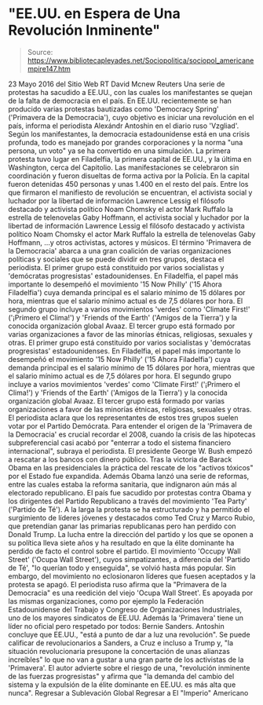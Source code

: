 # "EE.UU. en Espera de Una Revolución Inminente"

> Source: https://www.bibliotecapleyades.net/Sociopolitica/sociopol_americanempire147.htm

23 Mayo 2016
del Sitio Web RT
David Mcnew
Reuters
Una serie de protestas ha sacudido a EE.UU.,
con las cuales los manifestantes se quejan
de la falta de democracia en el país.
En EE.UU. recientemente se han producido varias protestas bautizadas como 'Democracy Spring' ('Primavera de la Democracia'), cuyo objetivo es iniciar una revolución en el país, informa el periodista Alexándr Antoshin en el diario ruso 'Vzgliad'.
Según los manifestantes, la democracia estadounidense está en una crisis profunda, todo es manejado por grandes corporaciones y la norma "una persona, un voto" ya se ha convertido en una simulación.
La primera protesta tuvo lugar en Filadelfia, la primera capital de EE.UU., y la última en Washington, cerca del Capitolio.
Las manifestaciones se celebraron sin coordinación y fueron disueltas de forma activa por la Policía. En la capital fueron detenidas 450 personas y unas 1.400 en el resto del país.
Entre los que firmaron el manifiesto de revolución se encuentran,
el activista social y luchador por la libertad de información Lawrence Lessig el filósofo destacado y activista político Noam Chomsky el actor Mark Ruffalo la estrella de telenovelas Gaby Hoffmann,
el activista social y luchador por la libertad de información Lawrence Lessig
el filósofo destacado y activista político Noam Chomsky
el actor Mark Ruffalo
la estrella de telenovelas Gaby Hoffmann,
...y otros activistas, actores y músicos.
El término 'Primavera de la Democracia' abarca a una gran coalición de varias organizaciones políticas y sociales que se puede dividir en tres grupos, destaca el periodista.
El primer grupo está constituido por varios socialistas y 'demócratas progresistas' estadounidenses. En Filadelfia, el papel más importante lo desempeñó el movimiento '15 Now Philly' ('15 Ahora Filadelfia') cuya demanda principal es el salario mínimo de 15 dólares por hora, mientras que el salario mínimo actual es de 7,5 dólares por hora. El segundo grupo incluye a varios movimientos 'verdes' como 'Climate First!' ('¡Primero el Clima!') y 'Friends of the Earth' ('Amigos de la Tierra') y la conocida organización global Avaaz. El tercer grupo está formado por varias organizaciones a favor de las minorías étnicas, religiosas, sexuales y otras.
El primer grupo está constituido por varios socialistas y 'demócratas progresistas' estadounidenses. En Filadelfia, el papel más importante lo desempeñó el movimiento '15 Now Philly' ('15 Ahora Filadelfia') cuya demanda principal es el salario mínimo de 15 dólares por hora, mientras que el salario mínimo actual es de 7,5 dólares por hora.
El segundo grupo incluye a varios movimientos 'verdes' como 'Climate First!' ('¡Primero el Clima!') y 'Friends of the Earth' ('Amigos de la Tierra') y la conocida organización global Avaaz.
El tercer grupo está formado por varias organizaciones a favor de las minorías étnicas, religiosas, sexuales y otras.
El periodista aclara que los representantes de estos tres grupos suelen votar por el Partido Demócrata.
Para entender el origen de la 'Primavera de la Democracia' es crucial recordar el 2008, cuando la crisis de las hipotecas subpreferencial casi acabó por "enterrar a todo el sistema financiero internacional", subraya el periodista.
El presidente George W. Bush empezó a rescatar a los bancos con dinero público.
Tras la victoria de Barack Obama en las presidenciales la práctica del rescate de los "activos tóxicos" por el Estado fue expandida. Además Obama lanzó una serie de reformas, entre las cuales estaba la reforma sanitaria, que indignaron aún más al electorado republicano.
El país fue sacudido por protestas contra Obama y los dirigentes del Partido Republicano a través del movimiento 'Tea Party' ('Partido de Té').
A la larga la protesta se ha estructurado y ha permitido el surgimiento de líderes jóvenes y destacados como Ted Cruz y Marco Rubio, que pretendían ganar las primarias republicanas pero han perdido con Donald Trump.
La lucha entre la dirección del partido y los que se oponen a su política lleva siete años y ha resultado en que la élite dominante ha perdido de facto el control sobre el partido. El movimiento 'Occupy Wall Street' ('Ocupa Wall Street'), cuyos simpatizantes, a diferencia del 'Partido de Té', "lo querían todo y enseguida", se volvió hasta más popular.
Sin embargo, del movimiento no eclosionaron líderes que fuesen aceptados y la protesta se apagó.
El periodista ruso afirma que la "Primavera de la Democracia" es una reedición del viejo 'Ocupa Wall Street'.
Es apoyada por las mismas organizaciones, como por ejemplo la Federación Estadounidense del Trabajo y Congreso de Organizaciones Industriales, uno de los mayores sindicatos de EE.UU.
Además la 'Primavera' tiene un líder no oficial pero respetado por todos:
Bernie Sanders.
Antoshin concluye que EE.UU.,
"está a punto de dar a luz una revolución".
Se puede calificar de revolucionarios a Sanders, a Cruz e incluso a Trump y,
"la situación revolucionaria presupone la concertación de unas alianzas increíbles" lo que no van a gustar a una gran parte de los activistas de la 'Primavera'.
El autor advierte sobre el riesgo de una,
"revolución inminente de las fuerzas progresistas" y afirma que "la demanda del cambio del sistema y la expulsión de la élite dominante en EE.UU. es más alta que nunca".
Regresar a Sublevación Global
Regresar a El "Imperio" Americano
